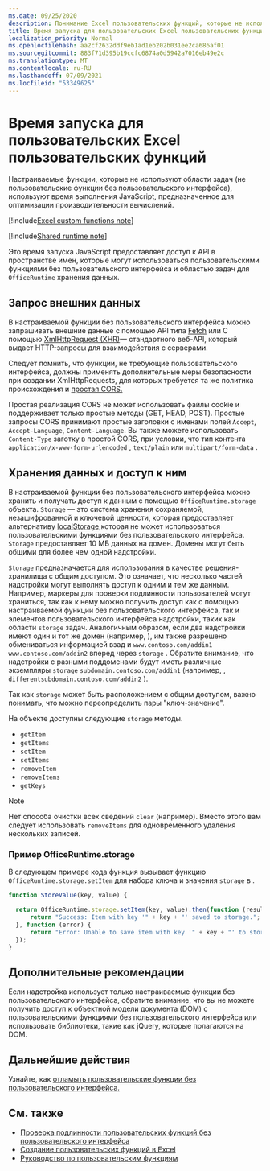 ```yaml
---
ms.date: 09/25/2020
description: Понимание Excel пользовательских функций, которые не используют области задач и их определенное время запуска JavaScript.
title: Время запуска для пользовательских Excel пользовательских функций
localization_priority: Normal
ms.openlocfilehash: aa2cf2632ddf9eb1ad1eb202b031ee2ca686af01
ms.sourcegitcommit: 883f71d395b19ccfc6874a0d5942a7016eb49e2c
ms.translationtype: MT
ms.contentlocale: ru-RU
ms.lasthandoff: 07/09/2021
ms.locfileid: "53349625"
---
```

# <a name="runtime-for-ui-less-excel-custom-functions"></a>Время запуска для пользовательских Excel пользовательских функций

Настраиваемые функции, которые не используют области задач (не пользовательские функции без пользовательского интерфейса), используют время выполнения JavaScript, предназначенное для оптимизации производительности вычислений.

[!include[Excel custom functions note](../includes/excel-custom-functions-note.md)]

[!include[Shared runtime note](../includes/shared-runtime-note.md)]

Это время запуска JavaScript предоставляет доступ к API в пространстве имен, которые могут использоваться пользовательскими функциями без пользовательского интерфейса и областью задач для `OfficeRuntime` хранения данных.

## <a name="requesting-external-data"></a>Запрос внешних данных

В настраиваемой функции без пользовательского интерфейса можно запрашивать внешние данные с помощью API типа [Fetch](https://developer.mozilla.org/docs/Web/API/Fetch_API) или С помощью [XmlHttpRequest (XHR)](https://developer.mozilla.org/docs/Web/API/XMLHttpRequest)— стандартного веб-API, который выдает HTTP-запросы для взаимодействия с серверами.

Следует помнить, что функции, не требующие пользовательского интерфейса, должны [](https://developer.mozilla.org/docs/Web/Security/Same-origin_policy) применять дополнительные меры безопасности при создании XmlHttpRequests, для которых требуется та же политика происхождения и [простая CORS.](https://www.w3.org/TR/cors/)

Простая реализация CORS не может использовать файлы cookie и поддерживает только простые методы (GET, HEAD, POST). Простые запросы CORS принимают простые заголовки с именами полей `Accept`, `Accept-Language`, `Content-Language`. Вы также можете использовать `Content-Type` заготку в простой CORS, при условии, что тип контента `application/x-www-form-urlencoded` , `text/plain` или `multipart/form-data` .

## <a name="storing-and-accessing-data"></a>Хранения данных и доступ к ним

В настраиваемой функции без пользовательского интерфейса можно хранить и получать доступ к данным с помощью `OfficeRuntime.storage` объекта. `Storage` — это система хранения сохраняемой, незашифрованной и ключевой ценности, которая предоставляет альтернативу [localStorage,](https://developer.mozilla.org/docs/Web/API/Window/localStorage)которая не может использоваться пользовательскими функциями без пользовательского интерфейса. `Storage` предоставляет 10 МБ данных на домен. Домены могут быть общими для более чем одной надстройки.

`Storage` предназначается для использования в качестве решения-хранилища с общим доступом. Это означает, что несколько частей надстройки могут выполнять доступ к одним и тем же данным. Например, маркеры для проверки подлинности пользователей могут храниться, так как к нему можно получить доступ как с помощью настраиваемой функции без пользовательского интерфейса, так и элементов пользовательского интерфейса надстройки, таких как области `storage` задач. Аналогичным образом, если два надстройки имеют один и тот же домен (например, ), им также разрешено обмениваться информацией взад и `www.contoso.com/addin1` `www.contoso.com/addin2` вперед через `storage` . Обратите внимание, что надстройки с разными поддоменами будут иметь различные экземпляры `storage` `subdomain.contoso.com/addin1` (например, , `differentsubdomain.contoso.com/addin2` ).

Так как `storage` может быть расположением с общим доступом, важно понимать, что можно переопределить пары "ключ-значение".

На объекте доступны следующие `storage` методы.

- `getItem`
- `getItems`
- `setItem`
- `setItems`
- `removeItem`
- `removeItems`
- `getKeys`

> [!NOTE]
> Нет способа очистки всех сведений `clear` (например). Вместо этого вам следует использовать `removeItems` для одновременного удаления нескольких записей.

### <a name="officeruntimestorage-example"></a>Пример OfficeRuntime.storage

В следующем примере кода функция вызывает функцию `OfficeRuntime.storage.setItem` для набора ключа и значения `storage` в .

```js
function StoreValue(key, value) {

  return OfficeRuntime.storage.setItem(key, value).then(function (result) {
      return "Success: Item with key '" + key + "' saved to storage.";
  }, function (error) {
      return "Error: Unable to save item with key '" + key + "' to storage. " + error;
  });
}
```

## <a name="additional-considerations"></a>Дополнительные рекомендации

Если надстройка использует только настраиваемые функции без пользовательского интерфейса, обратите внимание, что вы не можете получить доступ к объектной модели документа (DOM) с пользовательскими функциями без пользовательского интерфейса или использовать библиотеки, такие как jQuery, которые полагаются на DOM.

## <a name="next-steps"></a>Дальнейшие действия
Узнайте, как [отламыть пользовательские функции без пользовательского интерфейса.](custom-functions-debugging.md)

## <a name="see-also"></a>См. также

* [Проверка подлинности пользовательских функций без пользовательского интерфейса](custom-functions-authentication.md)
* [Создание пользовательских функций в Excel](custom-functions-overview.md)
* [Руководство по пользовательским функциям](../tutorials/excel-tutorial-create-custom-functions.md)
